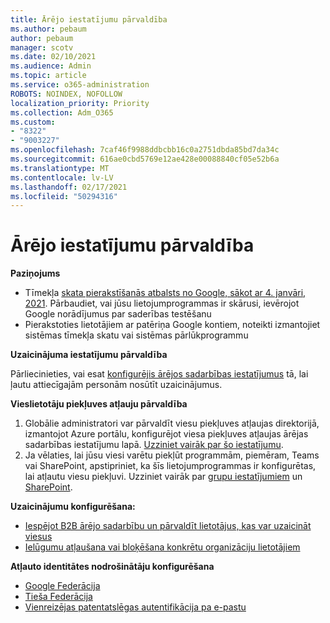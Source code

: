 ```yaml
---
title: Ārējo iestatījumu pārvaldība
ms.author: pebaum
author: pebaum
manager: scotv
ms.date: 02/10/2021
ms.audience: Admin
ms.topic: article
ms.service: o365-administration
ROBOTS: NOINDEX, NOFOLLOW
localization_priority: Priority
ms.collection: Adm_O365
ms.custom:
- "8322"
- "9003227"
ms.openlocfilehash: 7caf46f9988ddbcbb16c0a2751dbda85bd7da34c
ms.sourcegitcommit: 616ae0cbd5769e12ae428e00088840cf05e52b6a
ms.translationtype: MT
ms.contentlocale: lv-LV
ms.lasthandoff: 02/17/2021
ms.locfileid: "50294316"
---
```

# <a name="managing-external-settings"></a>Ārējo iestatījumu pārvaldība

**Paziņojums**

- Tīmekļa [skata pierakstīšanās atbalsts no Google, sākot ar 4. janvāri, 2021](https://docs.microsoft.com/azure/active-directory/external-identities/google-federation?WT.mc_id=Portal-Microsoft_Azure_Support#deprecation-of-webview-sign-in-support). Pārbaudiet, vai jūsu lietojumprogrammas ir skārusi, ievērojot Google norādījumus par saderības testēšanu
- Pierakstoties lietotājiem ar patēriņa Google kontiem, noteikti izmantojiet sistēmas tīmekļa skatu vai sistēmas pārlūkprogrammu

**Uzaicinājuma iestatījumu pārvaldība**

Pārliecinieties, vai esat [konfigurējis ārējos sadarbības iestatījumus](https://docs.microsoft.com/azure/active-directory/external-identities/delegate-invitations?WT.mc_id=Portal-Microsoft_Azure_Support) tā, lai ļautu attiecīgajām personām nosūtīt uzaicinājumus.

**Vieslietotāju piekļuves atļauju pārvaldība**

1. Globālie administratori var pārvaldīt viesu piekļuves atļaujas direktorijā, izmantojot Azure portālu, konfigurējot viesa piekļuves atļaujas ārējas sadarbības iestatījumu lapā. [Uzziniet vairāk par šo iestatījumu](https://docs.microsoft.com/azure/active-directory/fundamentals/users-default-permissions?WT.mc_id=Portal-Microsoft_Azure_Support).
2. Ja vēlaties, lai jūsu viesi varētu piekļūt programmām, piemēram, Teams vai SharePoint, apstipriniet, ka šīs lietojumprogrammas ir konfigurētas, lai atļautu viesu piekļuvi. Uzziniet vairāk par [grupu iestatījumiem](https://docs.microsoft.com/microsoftteams/guest-access?WT.mc_id=Portal-Microsoft_Azure_Support) un [SharePoint](https://docs.microsoft.com/sharepoint/external-sharing-overview?WT.mc_id=Portal-Microsoft_Azure_Support).

**Uzaicinājumu konfigurēšana:**

- [Iespējot B2B ārējo sadarbību un pārvaldīt lietotājus, kas var uzaicināt viesus](https://docs.microsoft.com/azure/active-directory/b2b/delegate-invitations?WT.mc_id=Portal-Microsoft_Azure_Support)
- [Ielūgumu atļaušana vai bloķēšana konkrētu organizāciju lietotājiem](https://docs.microsoft.com/azure/active-directory/b2b/allow-deny-list?WT.mc_id=Portal-Microsoft_Azure_Support)

**Atļauto identitātes nodrošinātāju konfigurēšana**

- [Google Federācija](https://docs.microsoft.com/azure/active-directory/b2b/google-federation?WT.mc_id=Portal-Microsoft_Azure_Support)
- [Tieša Federācija](https://docs.microsoft.com/azure/active-directory/b2b/direct-federation?WT.mc_id=Portal-Microsoft_Azure_Support)
- [Vienreizējas patentatslēgas autentifikācija pa e-pastu](https://docs.microsoft.com/azure/active-directory/b2b/one-time-passcode?WT.mc_id=Portal-Microsoft_Azure_Support)

